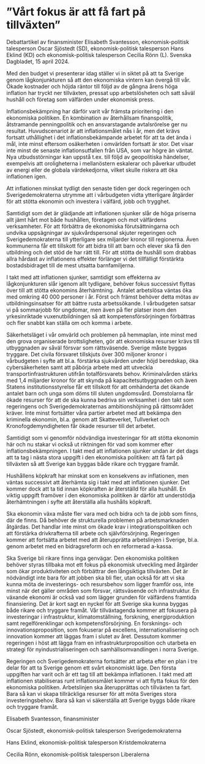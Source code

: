 # ”Vårt fokus är att få fart på tillväxten”

Debattartikel av finansminister Elisabeth Svantesson, ekonomisk\-politisk talesperson Oscar Sjöstedt (SD), ekonomisk\-politisk talesperson Hans Eklind (KD) och ekonomisk\-politisk talesperson Cecilia Rönn (L). Svenska Dagbladet, 15 april 2024\.


Med den budget vi presenterar idag ställer vi in siktet på att ta Sverige genom lågkonjunkturen så att den ekonomiska vintern kan övergå till vår. Ökade kostnader och höjda räntor till följd av de gångna årens höga inflation har tryckt ner tillväxten, pressat upp arbetslösheten och satt såväl hushåll och företag som välfärden under ekonomisk press.

Inflationsbekämpning har därför varit vår främsta prioritering i den ekonomiska politiken. En kombination av återhållsam finanspolitik, åtstramande penningpolitik och en ansvarstagande avtalsrörelse ger nu resultat. Huvudscenariot är att inflationsmålet nås i år, men det krävs fortsatt uthållighet i det inflationsbekämpande arbetet för att ta det ända i mål, inte minst eftersom osäkerheten i omvärlden fortsatt är stor. Det visar inte minst de senaste inflationsutfallen från USA, som var högre än väntat. Nya utbudsstörningar kan uppstå t.ex. till följd av geopolitiska händelser, exempelvis att oroligheterna i mellanöstern eskalerar och påverkar utbudet av energi eller de globala värdekedjorna, vilket skulle riskera att öka inflationen igen.

Att inflationen minskat tydligt den senaste tiden ger dock regeringen och Sverigedemokraterna utrymme att i vårbudgeten vidta ytterligare åtgärder för att stötta ekonomin och investera i välfärd, jobb och trygghet.

Samtidigt som det är glädjande att inflationen sjunker slår de höga priserna allt jämt hårt mot både hushållen, företagen och mot välfärdens verksamheter. För att förbättra de ekonomiska förutsättningarna och undvika uppsägningar av sjukvårdspersonal skjuter regeringen och Sverigedemokraterna till ytterligare sex miljarder kronor till regionerna. Även kommunerna får ett tillskott för att bidra till att barn och elever ska få den utbildning och det stöd de har rätt till. För att stötta de hushåll som drabbas allra hårdast av inflationens effekter förlänger vi det tillfälligt förstärkta bostadsbidraget till de mest utsatta barnfamiljerna.

I takt med att inflationen sjunker, samtidigt som effekterna av lågkonjunkturen slår igenom allt tydligare, behöver fokus successivt flyttas över till att stötta ekonomins återhämtning.  Antalet arbetslösa väntas öka med omkring 40 000 personer i år. Först och främst behöver detta mötas av utbildningsinsatser för att bättre rusta arbetssökande. I vårbudgeten satsar vi på sommarjobb för ungdomar, men även på fler platser inom den yrkesinriktade vuxenutbildningen så att kompetensförsörjningen förbättras och fler snabbt kan ställa om och komma i arbete.

Säkerhetsläget i vår omvärld och problemen på hemmaplan, inte minst med den grova organiserade brottsligheten, gör att ekonomiska resurser krävs till utbyggnaden av såväl försvar som rättsväsende. Sverige måste byggas tryggare. Det civila försvaret tillskjuts över 300 miljoner kronor i vårbudgeten i syfte att bl.a. förstärka sjukvården under höjd beredskap, öka cybersäkerheten samt att påbörja arbete med att utveckla transportinfrastrukturen utifrån totalförsvarets behov. Kriminalvården stärks med 1,4 miljarder kronor för att skynda på kapacitetsutbyggnaden och även Statens institutionsstyrelse får ett tillskott för att omhänderta det ökande antalet barn och unga som döms till sluten ungdomsvård. Domstolarna får ökade resurser för att de ska kunna bedriva sin verksamhet i den takt som regeringens och Sverigedemokraternas ambitionshöjning på rättsområdet kräver. Inte minst fortsätter våra partier arbetet med att bekämpa den kriminella ekonomin, bl.a. genom att Skatteverket, Tullverket och Kronofogdemyndigheten får ökade resurser till det arbetet.

Samtidigt som vi genomför nödvändiga investeringar för att stötta ekonomin här och nu stakar vi också ut riktningen för vad som kommer efter inflationsbekämpningen. I takt med att inflationen sjunker undan är det dags att ta tag i nästa stora uppgift i den ekonomiska politiken: att få fart på tillväxten så att Sverige kan byggas både rikare och tryggare framåt.

Hushållens köpkraft har minskat som en konsekvens av inflationen, men väntas successivt att återhämta sig i takt med att inflationen sjunker. Det kommer dock att ta tid innan köpkraften är återställd för alla hushåll. En viktig uppgift framöver i den ekonomiska politiken är därför att understödja återhämtningen i syfte att återställa alla hushålls köpkraft.

Ska ekonomin växa måste fler vara med och bidra och ta de jobb som finns, där de finns. Då behöver de strukturella problemen på arbetsmarknaden åtgärdas. Det handlar inte minst om ökade krav i integrationspolitiken och att förstärka drivkrafterna till arbete och självförsörjning. Regeringen kommer att fortsätta arbetet med att återupprätta arbetslinjen i Sverige, bl.a. genom arbetet med en bidragsreform och en reformerad a\-kassa.

Ska Sverige bli rikare finns inga genvägar. Den ekonomiska politiken behöver styras tillbaka mot ett fokus på ekonomisk utveckling med åtgärder som ökar produktiviteten och förbättrar den långsiktiga tillväxten. Det är nödvändigt inte bara för att jobben ska bli fler, utan också för att vi ska kunna möta de investerings\- och resursbehov som ligger framför oss, inte minst när det gäller områden som försvar, rättsväsende och infrastruktur. En växande ekonomi är också vad som lägger grunden för välfärdens framtida finansiering. Det är kort sagt en nyckel för att Sverige ska kunna byggas både rikare och tryggare framåt. Vår tillväxtagenda kommer att fokusera på investeringar i infrastruktur, klimatomställning, forskning, energiproduktion samt regelförenklingar och kompetensförsörjning. En forsknings\- och innovationsproposition, som fokuserar på excellens, internationalisering och innovation kommer att läggas fram i slutet av året. Dessutom kommer regeringen i höst att lägga fram en infrastrukturproposition och utarbeta en strategi för nyindustrialiseringen och samhällsomvandlingen i norra Sverige.

Regeringen och Sverigedemokraterna fortsätter att arbeta efter en plan i tre delar för att ta Sverige genom ett svårt ekonomiskt läge. Den första uppgiften har varit och är ett tag till att bekämpa inflationen. I takt med att inflationen stabiliseras runt inflationsmålet kommer vi att flytta fokus för den ekonomiska politiken. Arbetslinjen ska återupprättas och tillväxten ta fart. Bara så kan vi skapa tillräckliga resurser för att möta Sveriges stora investeringsbehov. Bara så kan vi säkerställa att Sverige byggs både rikare och tryggare framåt.

Elisabeth Svantesson, finansminister

Oscar Sjöstedt, ekonomisk\-politisk talesperson Sverigedemokraterna

Hans Eklind, ekonomisk\-politisk talesperson Kristdemokraterna

Cecilia Rönn, ekonomisk\-politisk talesperson Liberalerna
